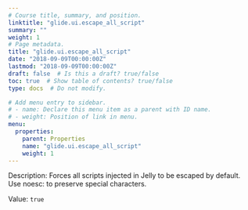```yaml
---
# Course title, summary, and position.
linktitle: "glide.ui.escape_all_script"
summary: ""
weight: 1
# Page metadata.
title: "glide.ui.escape_all_script"
date: "2018-09-09T00:00:00Z"
lastmod: "2018-09-09T00:00:00Z"
draft: false  # Is this a draft? true/false
toc: true  # Show table of contents? true/false
type: docs  # Do not modify.

# Add menu entry to sidebar.
# - name: Declare this menu item as a parent with ID name.
# - weight: Position of link in menu.
menu:
  properties:
    parent: Properties
    name: "glide.ui.escape_all_script"
    weight: 1
---
```


Description: Forces all scripts injected in Jelly to be escaped by default. Use noesc: to preserve special characters.


Value: `true`